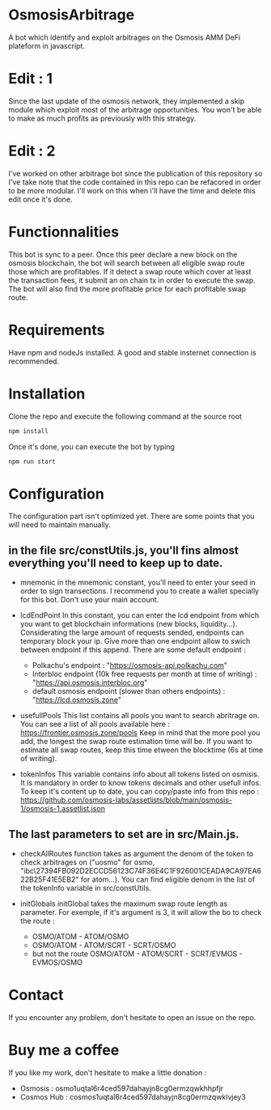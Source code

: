 # OsmosisArbitrage
A bot which identify and exploit arbitrages on the Osmosis AMM DeFi plateform in javascript.

# Edit : 1

Since the last update of the osmosis network, they implemented a skip module which exploit most of the arbitrage opportunities. You won't be able to make as much profits as previously with this strategy.

# Edit : 2

I've worked on other arbitrage bot since the publication of this repository so I've take note that the code contained in this repo can be refacored in order to be more modular. I'll work on this when i'll have the time and delete this edit once it's done.

# Functionnalities
This bot is sync to a peer.
Once this peer declare a new block on the osmosis blockchain, the bot will search between all eligible swap route those which are profitables.
If it detect a swap route which cover at least the transaction fees, it submit an on chain tx in order to execute the swap.
The bot will also find the more profitable price for each profitable swap route.

# Requirements
Have npm and nodeJs installed.
A good and stable insternet connection is recommended.

# Installation
Clone the repo and execute the following command at the source root
```bash
npm install
```

Once it's done, you can execute the bot by typing
```bash
npm run start
```

# Configuration
The configuration part isn't optimized yet. There are some points that you will need to maintain manually.

## in the file src/constUtils.js, you'll fins almost everything you'll need to keep up to date.

- mnemonic
in the mnemonic constant, you'll need to enter your seed in order to sign transections.
I recommend you to create a wallet specially for this bot. Don't use your main account.

- lcdEndPoint
In this constant, you can enter the lcd endpoint from which you want to get blockchain informations (new blocks, liquidity...).
Considerating the large amount of requests sended, endpoints can temporary block your ip. Give more than one endpoint allow to swich between endpoint if this append.
There are some default endpoint :
  *  Polkachu's endpoint : "https://osmosis-api.polkachu.com"
  *  Interbloc endpoint (10k free requests per month at time of writing) : "https://api.osmosis.interbloc.org"
  *  default osmosis endpoint (slower than others endpoints) : "https://lcd.osmosis.zone"

- usefullPools
This list contains all pools you want to search abritrage on.
You can see a list of all pools available here : https://frontier.osmosis.zone/pools
Keep in mind that the more pool you add, the longest the swap route estimation time will be. If you want to estimate all swap routes, keep this time etween the blocktime (6s at time of writing).

- tokenInfos
This variable contains info about all tokens listed on osmisis. It is mandatory in order to know tokens decimals and other usefull infos.
To keep it's content up to date, you can copy/paste info from this repo : https://github.com/osmosis-labs/assetlists/blob/main/osmosis-1/osmosis-1.assetlist.json

## The last parameters to set are in src/Main.js.

- checkAllRoutes function takes as argument the denom of the token to check arbitrages on ("uosmo" for osmo, "ibc\27394FB092D2ECCD56123C74F36E4C1F926001CEADA9CA97EA622B25F41E5EB2" for atom...).
You can find eligible denom in the list of the tokenInfo variable in src/constUtils.

- initGlobals
initGlobal takes the maximum swap route length as parameter.
For exemple, if it's argument is 3, it will allow the bo to check the route :
  *  OSMO/ATOM - ATOM/OSMO
  *  OSMO/ATOM - ATOM/SCRT - SCRT/OSMO
  *  but not the route OSMO/ATOM - ATOM/SCRT - SCRT/EVMOS - EVMOS/OSMO

# Contact
If you encounter any problem, don't hesitate to open an issue on the repo.

# Buy me a coffee
If you like my work, don't hesitate to make a little donation :
- Osmosis     : osmo1uqtal6r4ced597dahayjn8cg0ermzqwkhhpfjr
- Cosmos Hub  : cosmos1uqtal6r4ced597dahayjn8cg0ermzqwklvjey3
